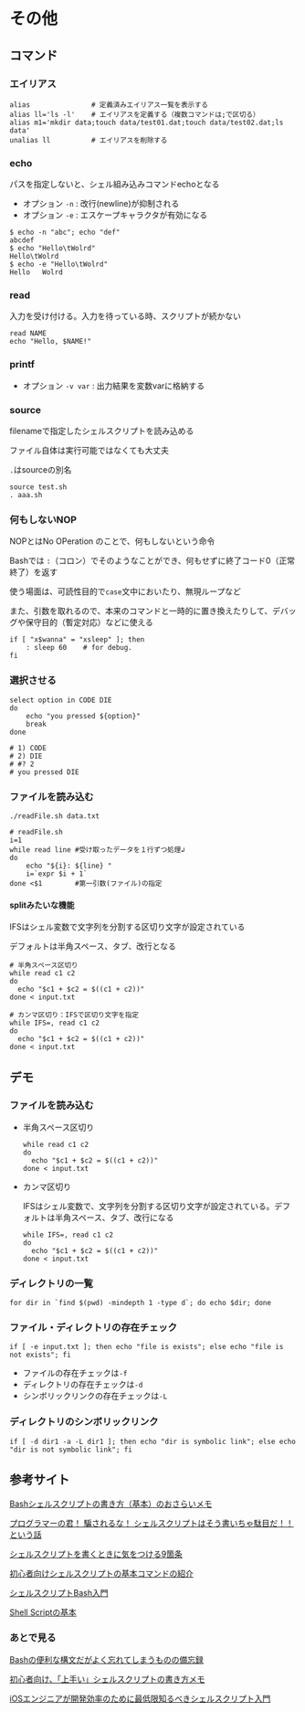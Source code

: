 # その他

## コマンド

### エイリアス

```shell
alias				# 定義済みエイリアス一覧を表示する
alias ll='ls -l'	# エイリアスを定義する（複数コマンドは;で区切る）
alias m1='mkdir data;touch data/test01.dat;touch data/test02.dat;ls data'
unalias ll			# エイリアスを削除する
```

### echo

パスを指定しないと、シェル組み込みコマンドechoとなる

- オプション `-n` : 改行(newline)が抑制される
- オプション `-e` : エスケープキャラクタが有効になる

```shell
$ echo -n "abc"; echo "def"
abcdef
$ echo "Hello\tWolrd"
Hello\tWolrd
$ echo -e "Hello\tWolrd"
Hello   Wolrd
```

### read

入力を受け付ける。入力を待っている時、スクリプトが続かない

```shell
read NAME
echo "Hello, $NAME!"
```

### printf

- オプション `-v var` : 出力結果を変数varに格納する

### source

filenameで指定したシェルスクリプトを読み込める

ファイル自体は実行可能ではなくても大丈夫

`.`はsourceの別名

```shell
source test.sh
. aaa.sh
```

### 何もしないNOP

NOPとはNo OPeration のことで、何もしないという命令

Bashでは `:`（コロン）でそのようなことができ、何もせずに終了コード0（正常終了）を返す

使う場面は、可読性目的で`case`文中においたり、無現ループなど

また、引数を取れるので、本来のコマンドと一時的に置き換えたりして、デバッグや保守目的（暫定対応）などに使える

```shell
if [ "x$wanna" = "xsleep" ]; then
    : sleep 60    # for debug.
fi
```

### 選択させる

```shell
select option in CODE DIE
do
	echo "you pressed ${option}"
	break
done

# 1) CODE
# 2) DIE
# #? 2
# you pressed DIE
```

### ファイルを読み込む

```shell
./readFile.sh data.txt

# readFile.sh
i=1
while read line #受け取ったデータを１行ずつ処理↲
do
	echo "${i}: ${line} "
	i=`expr $i + 1`
done <$1		#第一引数(ファイル)の指定
```

#### splitみたいな機能

IFSはシェル変数で文字列を分割する区切り文字が設定されている

デフォルトは半角スペース、タブ、改行となる

```shell
# 半角スペース区切り
while read c1 c2
do
  echo "$c1 + $c2 = $((c1 + c2))"
done < input.txt

# カンマ区切り：IFSで区切り文字を指定
while IFS=, read c1 c2
do
  echo "$c1 + $c2 = $((c1 + c2))"
done < input.txt
```

## デモ

### ファイルを読み込む

* 半角スペース区切り

    ```shell
    while read c1 c2
    do
      echo "$c1 + $c2 = $((c1 + c2))"
    done < input.txt
    ```

* カンマ区切り

    IFSはシェル変数で、文字列を分割する区切り文字が設定されている。デフォルトは半角スペース、タブ、改行になる

    ```shell
    while IFS=, read c1 c2
    do
      echo "$c1 + $c2 = $((c1 + c2))"
    done < input.txt
    ```

### ディレクトリの一覧

```shell
for dir in `find $(pwd) -mindepth 1 -type d`; do echo $dir; done
```

### ファイル・ディレクトリの存在チェック

```shell
if [ -e input.txt ]; then echo "file is exists"; else echo "file is not exists"; fi
```

- ファイルの存在チェックは`-f`
- ディレクトリの存在チェックは`-d`
- シンボリックリンクの存在チェックは`-L`

### ディレクトリのシンボリックリンク

```shell
if [ -d dir1 -a -L dir1 ]; then echo "dir is symbolic link"; else echo "dir is not symbolic link"; fi
```

## 参考サイト

[Bashシェルスクリプトの書き方（基本）のおさらいメモ](https://qiita.com/rubytomato@github/items/173a812d7a8ec4646955)

[プログラマーの君！ 騙されるな！ シェルスクリプトはそう書いちゃ駄目だ！！ という話](https://qiita.com/piroor/items/77233173707a0baa6360)

[シェルスクリプトを書くときに気をつける9箇条](https://qiita.com/b4b4r07/items/9ea50f9ff94973c99ebe)

[初心者向けシェルスクリプトの基本コマンドの紹介](https://qiita.com/zayarwinttun/items/0dae4cb66d8f4bd2a337)

[シェルスクリプトBash入門](https://qiita.com/ebisennet/items/573618ab827ce1660b0e)

[Shell Scriptの基本](https://qiita.com/tsukasa_wear_parker/items/c129541654308f0ee505)

### あとで見る

[Bashの便利な構文だがよく忘れてしまうものの備忘録](https://qiita.com/Ping/items/57fd75465dfada76e633)

[初心者向け、「上手い」シェルスクリプトの書き方メモ](https://qiita.com/m-yamashita/items/889c116b92dc0bf4ea7d)

[iOSエンジニアが開発効率のために最低限知るべきシェルスクリプト入門](https://blog.mothule.com/tools/shellscript/shellscript-basic-for-mobile-enginner)